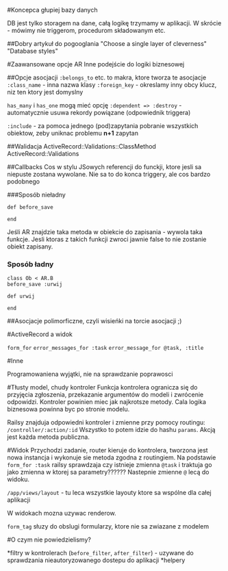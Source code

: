 #Koncepca głupiej bazy danych 

DB jest tylko storagem na dane, całą logikę trzymamy w aplikacji. W skrócie - mówimy nie triggerom, procedurom składowanym etc.

##Dobry artykuł do pogooglania
"Choose a single layer of cleverness"
"Database styles"

#Zaawansowane opcje AR
Inne podejście do logiki biznesowej

##Opcje asocjacji
`:belongs_to` etc. to makra, ktore tworza te asocjacje
`:class_name` - inna nazwa klasy
`:foreign_key` - okreslamy inny obcy klucz, niz ten ktory jest domyslny

`has_many` i `has_one` mogą mieć opcję `:dependent => :destroy` - automatycznie usuwa rekordy powiązane (odpowiednik triggera)

`:include` - za pomoca jednego (pod)zapytania pobranie wszystkich obiektow, zeby uniknac problemu **n+1** zapytan

##Walidacja
ActiveRecord::Validations::ClassMethod
ActiveRecord::Validations

##Callbacks
Cos w stylu JSowych referencji do funckji, ktore jesli sa niepuste zostana wywolane. Nie sa to do konca triggery, ale cos bardzo podobnego

###Sposób nieładny

    def before_save

    end

Jeśli AR znajdzie taka metoda w obiekcie do zapisania - wywola taka funkcje. Jesli ktoras z takich funkcji zwroci jawnie false to nie zostanie obiekt zapisany.

### Sposób ładny
    class Ob < AR.B
    before_save :urwij

    def urwij

    end
##Asocjacje polimorficzne, czyli wisieńki na torcie asocjacji ;)

#ActiveRecord a widok

`form_for`
`error_messages_for :task`
`error_message_for @task, :title`

#Inne

Programowaniena wyjątki, nie na sprawdzanie poprawosci 

#Tłusty model, chudy kontroler
Funkcja kontrolera ogranicza się do przyjęcia zgłoszenia, przekazanie argumentów do modeli i zwrócenie odpowidzi. Kontroler powinien miec jak najkrotsze metody. Cala logika biznesowa powinna byc po stronie modelu.

Railsy znajduja odpowiedni kontroler i zmienne przy pomocy routingu: `/controller/:action/:id`
Wszystko to potem idzie do hashu `params`.
Akcją jest każda metoda publiczna.

#Widok
Przychodzi zadanie, router kieruje do kontrolera, tworzona jest nowa instancja i wykonuje sie metoda zgodna z routingiem.
Na podstawie `form_for :task` railsy sprawdzaja czy istnieje zmienna `@task` i traktuja go jako zmienna w ktorej sa parametry??????
Nastepnie zmienne `@` lecą do widoku.

`/app/views/layout` - tu leca wszystkie layouty ktore sa wspólne dla całej aplikacji

W widokach mozna uzywac renderow.

`form_tag` słuzy do obslugi formularzy, ktore nie sa zwiazane z modelem

#O czym nie powiedzielismy?

*filtry w kontrolerach (`before_filter`, `after_filter`) - uzywane do sprawdzania nieautoryzowanego dostepu do aplikacji
*helpery

